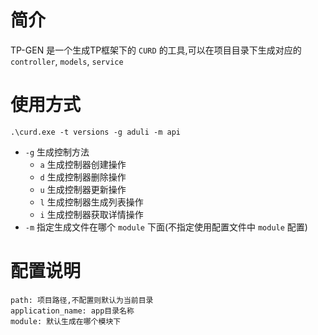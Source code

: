 # 简介
TP-GEN 是一个生成TP框架下的 `CURD` 的工具,可以在项目目录下生成对应的 `controller`, `models`, `service`

# 使用方式
`.\curd.exe -t versions -g aduli -m api`
- `-g` 生成控制方法
    - `a` 生成控制器创建操作
    - `d` 生成控制器删除操作
    - `u` 生成控制器更新操作
    - `l` 生成控制器生成列表操作
    - `i` 生成控制器获取详情操作
- `-m` 指定生成文件在哪个 `module` 下面(不指定使用配置文件中 `module` 配置)


# 配置说明
```
path: 项目路径,不配置则默认为当前目录
application_name: app目录名称
module: 默认生成在哪个模块下
```